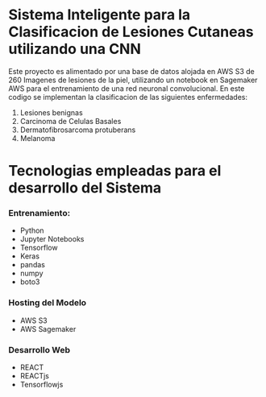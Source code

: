 # Sistema Inteligente para la Clasificacion de Lesiones Cutaneas utilizando una CNN

Este proyecto es alimentado por una base de datos alojada en AWS S3 de 260 Imagenes de lesiones de la piel, utilizando un notebook en Sagemaker AWS para el entrenamiento de una red neuronal convolucional. En este codigo se implementan la clasificacion de las siguientes enfermedades:

1. Lesiones benignas
2. Carcinoma de Celulas Basales
3. Dermatofibrosarcoma protuberans
4. Melanoma

# Tecnologias empleadas para el desarrollo del Sistema

### Entrenamiento:

- Python
- Jupyter Notebooks
- Tensorflow
- Keras
- pandas
- numpy
- boto3

### Hosting del Modelo

- AWS S3
- AWS Sagemaker

### Desarrollo Web

- REACT
- REACTjs
- Tensorflowjs
